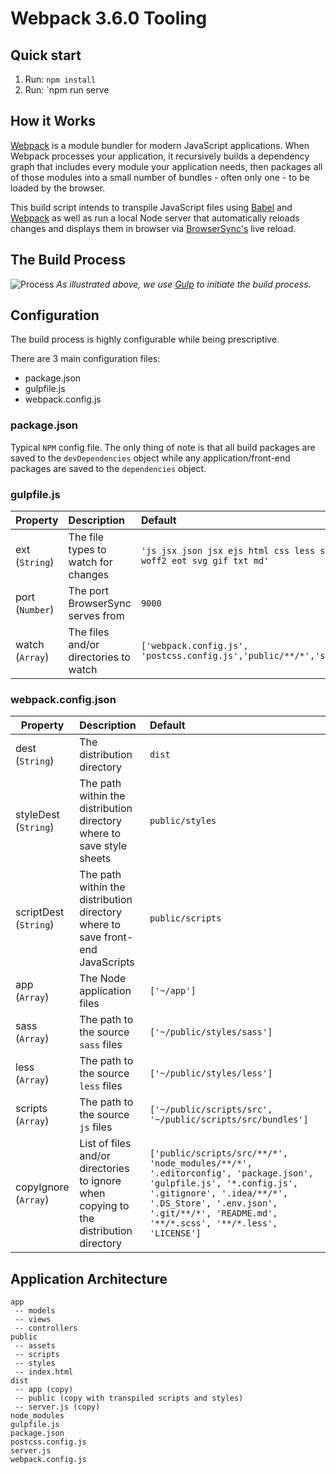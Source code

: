 # Webpack 3.6.0 Tooling

## Quick start

1. Run: `npm install`
2. Run: `npm run serve

## How it Works

[Webpack](https://webpack.js.org) is a module bundler for modern JavaScript applications. When Webpack processes your application, it recursively builds a dependency graph that includes every module your application needs, then packages all of those modules into a small number of bundles - often only one - to be loaded by the browser.

This build script intends to transpile JavaScript files using [Babel](https://babeljs.io/) and [Webpack](https://webpack.js.org) as well as run a local Node server that automatically reloads changes and displays them in browser via [BrowserSync's](https://browsersync.io/) live reload.


## The Build Process
![Process](https://preview.ibb.co/izNYWG/webpack_3_6_0_tooling.png)
_As illustrated above, we use [Gulp](https://gulpjs.com) to initiate the build process._


## Configuration
The build process is highly configurable while being prescriptive.

There are 3 main configuration files:
* package.json
* gulpfile.js
* webpack.config.js


### package.json
Typical `NPM` config file. The only thing of note is that all build packages are saved to the `devDependencies` object while any application/front-end packages are saved to the `dependencies` object.


### gulpfile.js

| Property | Description | Default |
|----------|:------------|:--------|
| ext (`String`) | The file types to watch for changes | `'js jsx json jsx ejs html css less scss png jpg ttf woff woff2 eot svg gif txt md'` |
| port (`Number`) | The port BrowserSync serves from | `9000` |
| watch (`Array`) | The files and/or directories to watch | `['webpack.config.js', 'postcss.config.js','public/**/*','server.js','app/**/*']` |


### webpack.config.json
| Property | Description | Default |
|----------|:------------|:--------|
| dest (`String`) | The distribution directory | `dist` |
| styleDest (`String`) | The path within the distribution directory where to save style sheets | `public/styles` |
| scriptDest (`String`) | The path within the distribution directory where to save front-end JavaScripts | `public/scripts` |
| app (`Array`) | The Node application files | `['~/app']` |
| sass (`Array`) | The path to the source `sass` files | `['~/public/styles/sass']` |
| less (`Array`) | The path to the source `less` files | `['~/public/styles/less']` |
| scripts (`Array`) | The path to the source `js` files | `['~/public/scripts/src', '~/public/scripts/src/bundles']`
| copyIgnore (`Array`) | List of files and/or directories to ignore when copying to the distribution directory | `['public/scripts/src/**/*', 'node_modules/**/*', '.editorconfig', 'package.json', 'gulpfile.js', '*.config.js', '.gitignore', '.idea/**/*', '.DS_Store', '.env.json', '.git/**/*', 'README.md', '**/*.scss', '**/*.less', 'LICENSE']`

## Application Architecture

```
app
 -- models
 -- views
 -- controllers
public
 -- assets
 -- scripts
 -- styles
 -- index.html
dist
 -- app (copy)
 -- public (copy with transpiled scripts and styles)
 -- server.js (copy)
node_modules
gulpfile.js
package.json
postcss.config.js
server.js
webpack.config.js
```
